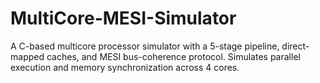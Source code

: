 # MultiCore-MESI-Simulator
A C-based multicore processor simulator with a 5-stage pipeline, direct-mapped caches, and MESI bus-coherence protocol. Simulates parallel execution and memory synchronization across 4 cores.
